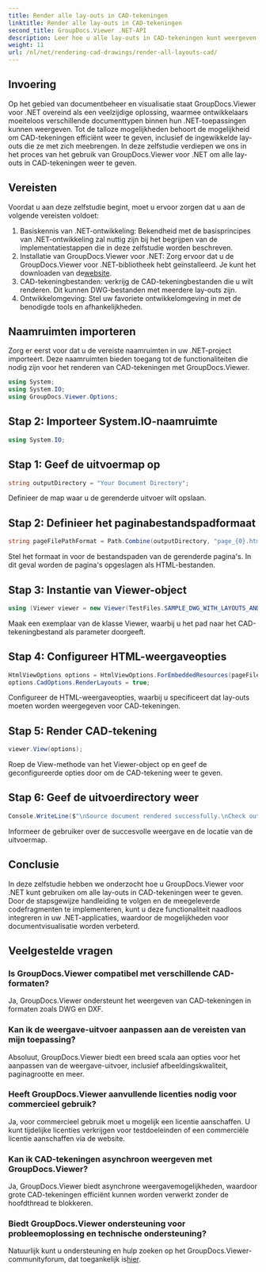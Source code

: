 ```yaml
---
title: Render alle lay-outs in CAD-tekeningen
linktitle: Render alle lay-outs in CAD-tekeningen
second_title: GroupDocs.Viewer .NET-API
description: Leer hoe u alle lay-outs in CAD-tekeningen kunt weergeven met GroupDocs.Viewer voor .NET. Volg onze uitgebreide tutorial voor naadloze integratie.
weight: 11
url: /nl/net/rendering-cad-drawings/render-all-layouts-cad/
---
```

## Invoering
Op het gebied van documentbeheer en visualisatie staat GroupDocs.Viewer voor .NET overeind als een veelzijdige oplossing, waarmee ontwikkelaars moeiteloos verschillende documenttypen binnen hun .NET-toepassingen kunnen weergeven. Tot de talloze mogelijkheden behoort de mogelijkheid om CAD-tekeningen efficiënt weer te geven, inclusief de ingewikkelde lay-outs die ze met zich meebrengen. In deze zelfstudie verdiepen we ons in het proces van het gebruik van GroupDocs.Viewer voor .NET om alle lay-outs in CAD-tekeningen weer te geven. 
## Vereisten
Voordat u aan deze zelfstudie begint, moet u ervoor zorgen dat u aan de volgende vereisten voldoet:
1. Basiskennis van .NET-ontwikkeling: Bekendheid met de basisprincipes van .NET-ontwikkeling zal nuttig zijn bij het begrijpen van de implementatiestappen die in deze zelfstudie worden beschreven.
2.  Installatie van GroupDocs.Viewer voor .NET: Zorg ervoor dat u de GroupDocs.Viewer voor .NET-bibliotheek hebt geïnstalleerd. Je kunt het downloaden van de[website](https://releases.groupdocs.com/viewer/net/).
3. CAD-tekeningbestanden: verkrijg de CAD-tekeningbestanden die u wilt renderen. Dit kunnen DWG-bestanden met meerdere lay-outs zijn.
4. Ontwikkelomgeving: Stel uw favoriete ontwikkelomgeving in met de benodigde tools en afhankelijkheden.

## Naamruimten importeren
Zorg er eerst voor dat u de vereiste naamruimten in uw .NET-project importeert. Deze naamruimten bieden toegang tot de functionaliteiten die nodig zijn voor het renderen van CAD-tekeningen met GroupDocs.Viewer.

```csharp
using System;
using System.IO;
using GroupDocs.Viewer.Options;
```
## Stap 2: Importeer System.IO-naamruimte
```csharp
using System.IO;
```
## Stap 1: Geef de uitvoermap op
```csharp
string outputDirectory = "Your Document Directory";
```
Definieer de map waar u de gerenderde uitvoer wilt opslaan.
## Stap 2: Definieer het paginabestandspadformaat
```csharp
string pageFilePathFormat = Path.Combine(outputDirectory, "page_{0}.html");
```
Stel het formaat in voor de bestandspaden van de gerenderde pagina's. In dit geval worden de pagina's opgeslagen als HTML-bestanden.
## Stap 3: Instantie van Viewer-object
```csharp
using (Viewer viewer = new Viewer(TestFiles.SAMPLE_DWG_WITH_LAYOUTS_AND_LAYERS))
```
Maak een exemplaar van de klasse Viewer, waarbij u het pad naar het CAD-tekeningbestand als parameter doorgeeft.
## Stap 4: Configureer HTML-weergaveopties
```csharp
HtmlViewOptions options = HtmlViewOptions.ForEmbeddedResources(pageFilePathFormat);
options.CadOptions.RenderLayouts = true;
```
Configureer de HTML-weergaveopties, waarbij u specificeert dat lay-outs moeten worden weergegeven voor CAD-tekeningen.
## Stap 5: Render CAD-tekening
```csharp
viewer.View(options);
```
Roep de View-methode van het Viewer-object op en geef de geconfigureerde opties door om de CAD-tekening weer te geven.
## Stap 6: Geef de uitvoerdirectory weer
```csharp
Console.WriteLine($"\nSource document rendered successfully.\nCheck output in {outputDirectory}.");
```
Informeer de gebruiker over de succesvolle weergave en de locatie van de uitvoermap.

## Conclusie
In deze zelfstudie hebben we onderzocht hoe u GroupDocs.Viewer voor .NET kunt gebruiken om alle lay-outs in CAD-tekeningen weer te geven. Door de stapsgewijze handleiding te volgen en de meegeleverde codefragmenten te implementeren, kunt u deze functionaliteit naadloos integreren in uw .NET-applicaties, waardoor de mogelijkheden voor documentvisualisatie worden verbeterd.
## Veelgestelde vragen
### Is GroupDocs.Viewer compatibel met verschillende CAD-formaten?
Ja, GroupDocs.Viewer ondersteunt het weergeven van CAD-tekeningen in formaten zoals DWG en DXF.
### Kan ik de weergave-uitvoer aanpassen aan de vereisten van mijn toepassing?
Absoluut, GroupDocs.Viewer biedt een breed scala aan opties voor het aanpassen van de weergave-uitvoer, inclusief afbeeldingskwaliteit, paginagrootte en meer.
### Heeft GroupDocs.Viewer aanvullende licenties nodig voor commercieel gebruik?
Ja, voor commercieel gebruik moet u mogelijk een licentie aanschaffen. U kunt tijdelijke licenties verkrijgen voor testdoeleinden of een commerciële licentie aanschaffen via de website.
### Kan ik CAD-tekeningen asynchroon weergeven met GroupDocs.Viewer?
Ja, GroupDocs.Viewer biedt asynchrone weergavemogelijkheden, waardoor grote CAD-tekeningen efficiënt kunnen worden verwerkt zonder de hoofdthread te blokkeren.
### Biedt GroupDocs.Viewer ondersteuning voor probleemoplossing en technische ondersteuning?
 Natuurlijk kunt u ondersteuning en hulp zoeken op het GroupDocs.Viewer-communityforum, dat toegankelijk is[hier](https://forum.groupdocs.com/c/viewer/9).
